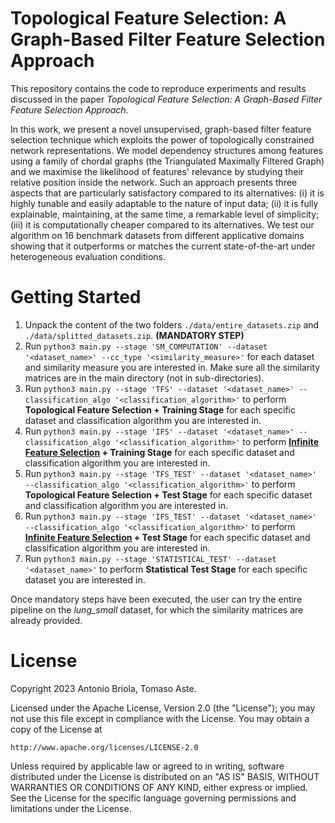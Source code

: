 # Topological Feature Selection: A Graph-Based Filter Feature Selection Approach

This repository contains the code to reproduce experiments and results discussed in the paper *Topological Feature Selection: A Graph-Based Filter Feature Selection Approach*. 

In this work, we present a novel unsupervised, graph-based filter feature selection technique which exploits the power of topologically constrained network representations. We model dependency structures among features using a family of chordal graphs (the Triangulated Maximally Filtered Graph) and we maximise the likelihood of features' relevance by studying their relative position inside the network. Such an approach presents three aspects that are particularly satisfactory compared to its alternatives: (i) it is highly tunable and easily adaptable to the nature of input data; (ii) it is fully explainable, maintaining, at the same time, a remarkable level of simplicity; (iii) it is computationally cheaper compared to its alternatives. We test our algorithm on 16 benchmark datasets from different applicative domains showing that it outperforms or matches the current state-of-the-art under heterogeneous evaluation conditions.

# Getting Started

1. Unpack the content of the two folders ```./data/entire_datasets.zip``` and ```./data/splitted_datasets.zip```. **(MANDATORY STEP)**
2. Run ```python3 main.py --stage 'SM_COMPUTATION' --dataset '<dataset_name>' --cc_type '<similarity_measure>'``` for each dataset and similarity measure you are interested in. Make sure all the similarity matrices are in the main directory (not in sub-directories).
3. Run ```python3 main.py --stage 'TFS' --dataset '<dataset_name>' --classification_algo '<classification_algorithm>'``` to perform **Topological Feature Selection + Training Stage** for each specific dataset and classification algorithm you are interested in.
4. Run ```python3 main.py --stage 'IFS' --dataset '<dataset_name>' --classification_algo '<classification_algorithm>'``` to perform **[Infinite Feature Selection](https://ieeexplore.ieee.org/iel7/34/4359286/09119168.pdf?casa_token=-I8btXZw0_8AAAAA:VU5GJmZ2V1Zty08uMdx2vi8aixWudPenTdxBcHKEQK2pmHBUpgXS3HjR9wEQJr5ZegzMTVKd) + Training Stage** for each specific dataset and classification algorithm you are interested in.
5. Run ```python3 main.py --stage 'TFS_TEST' --dataset '<dataset_name>' --classification_algo '<classification_algorithm>'``` to perform **Topological Feature Selection + Test Stage** for each specific dataset and classification algorithm you are interested in.
6. Run ```python3 main.py --stage 'IFS_TEST' --dataset '<dataset_name>' --classification_algo '<classification_algorithm>'``` to perform **[Infinite Feature Selection](https://ieeexplore.ieee.org/iel7/34/4359286/09119168.pdf?casa_token=-I8btXZw0_8AAAAA:VU5GJmZ2V1Zty08uMdx2vi8aixWudPenTdxBcHKEQK2pmHBUpgXS3HjR9wEQJr5ZegzMTVKd) + Test Stage** for each specific dataset and classification algorithm you are interested in.
7. Run ```python3 main.py --stage 'STATISTICAL_TEST' --dataset '<dataset_name>'``` to perform **Statistical Test Stage** for each specific dataset you are interested in.

Once mandatory steps have been executed, the user can try the entire pipeline on the *lung_small* dataset, for which the similarity matrices are already provided.

# License

Copyright 2023 Antonio Briola, Tomaso Aste.

Licensed under the Apache License, Version 2.0 (the "License"); you may not use this file except in compliance with the License. You may obtain a copy of the License at

```http://www.apache.org/licenses/LICENSE-2.0```

Unless required by applicable law or agreed to in writing, software distributed under the License is distributed on an "AS IS" BASIS, WITHOUT WARRANTIES OR CONDITIONS OF ANY KIND, either express or implied. See the License for the specific language governing permissions and limitations under the License.